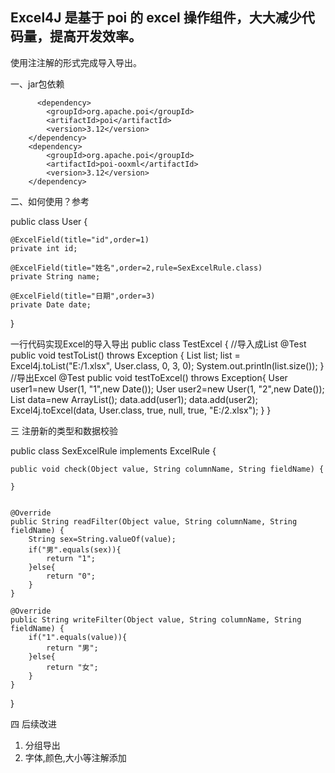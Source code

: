 ## Excel4J 是基于 poi 的 excel 操作组件，大大减少代码量，提高开发效率。
使用注注解的形式完成导入导出。

一、jar包依赖

          <dependency>
            <groupId>org.apache.poi</groupId>
            <artifactId>poi</artifactId>
            <version>3.12</version>
        </dependency>
        <dependency>
            <groupId>org.apache.poi</groupId>
            <artifactId>poi-ooxml</artifactId>
            <version>3.12</version>
        </dependency>
		
		
二、如何使用？参考

public class User {
	
    @ExcelField(title="id",order=1)
	private int id;
    
    @ExcelField(title="姓名",order=2,rule=SexExcelRule.class)
	private String name;
    
    @ExcelField(title="日期",order=3)
    private Date date;
	
}


一行代码实现Excel的导入导出
public class TestExcel {
    //导入成List<POJO>
	@Test
	public  void testToList() throws Exception {
		List<User> list;
		list = Excel4j.toList("E:/1.xlsx", User.class, 0, 3, 0);
		System.out.println(list.size());
	}
	//导出Excel
	@Test
	public  void testToExcel() throws Exception{
		User user1=new User(1, "1",new Date());
		User user2=new User(1, "2",new Date());
		List<User> data=new ArrayList<User>();
		data.add(user1);
		data.add(user2);
		Excel4j.toExcel(data, User.class, true, null, true, "E:/2.xlsx");
	}
}	

三 注册新的类型和数据校验


public class SexExcelRule implements ExcelRule<String> {

    public void check(Object value, String columnName, String fieldName) {
    	
    }


	@Override
	public String readFilter(Object value, String columnName, String fieldName) {
		String sex=String.valueOf(value);
    	if("男".equals(sex)){
    		return "1";
    	}else{
    		return "0";
    	}
	}

	@Override
	public String writeFilter(Object value, String columnName, String fieldName) {
		if("1".equals(value)){
    		return "男";
    	}else{
    		return "女";
    	}
	}

}

四  后续改进
1) 分组导出
2) 字体,颜色,大小等注解添加
